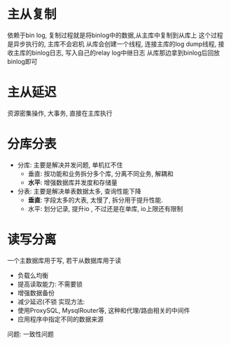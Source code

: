 # 主从复制
依赖于bin log, 复制过程就是将binlog中的数据,从主库中复制到从库上
这个过程是异步执行的, 主库不会宕机
从库会创建一个线程, 连接主库的log dump线程, 接收主库的binlog日志, 写入自己的relay log中继日志
从库那边拿到binlog后回放binlog即可

# 主从延迟
资源密集操作, 大事务, 直接在主库执行
# 分库分表
- 分库: 主要是解决并发问题, 单机扛不住
	- 垂直: 按功能和业务拆分多个库, 分离不同业务, 解耦和
	- **水平**: 增强数据库并发度和存储量
- 分表: 主要是解决单表数据太多, 查询性能下降
	- **垂直**: 字段太多的大表, 太慢了, 拆分用于提升性能.
	- 水平: 划分记录, 提升io , 不过还是在单库, io上限还有限制

# 读写分离
一个主数据库用于写, 若干从数据库用于读
- 负载么均衡
- 提高读取能力: 不需要锁
- 增强数据备份
- 减少延迟(不锁
实现方法:
- 使用ProxySQL, MysqlRouter等, 这种和代理/路由相关的中间件
- 应用程序中指定不同的数据来源

问题: 一致性问题